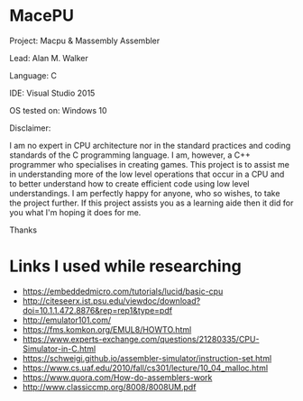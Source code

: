 # MacePU

Project: Macpu & Massembly Assembler 


Lead: Alan M. Walker


Language: C 


IDE: Visual Studio 2015


OS tested on: Windows 10 


Disclaimer: 


I am no expert in CPU architecture nor in the standard practices and coding standards of the C programming language. I am, however, a C++ programmer who specialises in creating games.
This project is to assist me in understanding more of the low level operations that occur in a CPU and to better understand how to create efficient code using low level understandings. 
I am perfectly happy for anyone, who so wishes, to take the project further. If this project assists you as a learning aide then it did for you what I'm hoping it does for me. 


Thanks 


# Links I used while researching
- https://embeddedmicro.com/tutorials/lucid/basic-cpu
- http://citeseerx.ist.psu.edu/viewdoc/download?doi=10.1.1.472.8876&rep=rep1&type=pdf
- http://emulator101.com/
- https://fms.komkon.org/EMUL8/HOWTO.html
- https://www.experts-exchange.com/questions/21280335/CPU-Simulator-in-C.html
- https://schweigi.github.io/assembler-simulator/instruction-set.html
- https://www.cs.uaf.edu/2010/fall/cs301/lecture/10_04_malloc.html
- https://www.quora.com/How-do-assemblers-work
- http://www.classiccmp.org/8008/8008UM.pdf